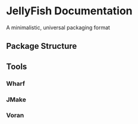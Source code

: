 # JellyFish Documentation
 A minimalistic, universal packaging format

## Package Structure

## Tools

### Wharf

### JMake

### Voran